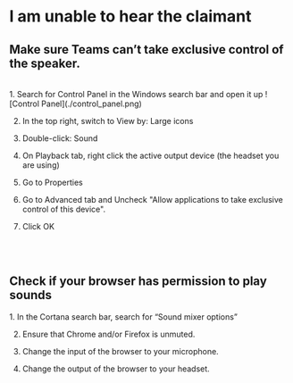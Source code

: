 <h1 id="unable_hear_claimant">I am unable to hear the claimant</h1>

<h2 id="exclusive_control">Make sure Teams can’t take exclusive control of the speaker.</h2>
<br />
1. Search for Control Panel in the Windows search bar and open it up
![Control Panel](./control_panel.png)

2. In the top right, switch to View by: Large icons

3. Double-click: Sound 

4. On Playback tab, right click the active output device (the headset you are using)

5. Go to Properties

6. Go to Advanced tab and Uncheck "Allow applications to take exclusive control of this device".

7. Click OK

<br />
<br />
<h2 id="browser_permission_sound">Check if your browser has permission to play sounds</h2>
1. In the Cortana search bar, search for “Sound mixer options”

2. Ensure that Chrome and/or Firefox is unmuted.

3. Change the input of the browser to your microphone.

4. Change the output of the browser to your headset.

<br />
<br />

